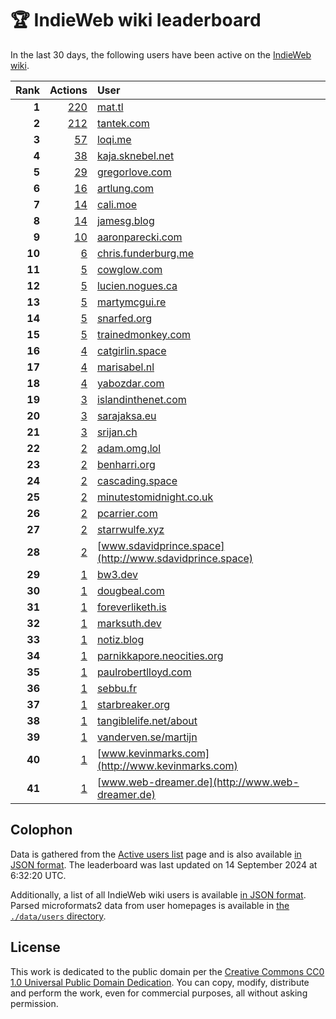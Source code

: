 # 🏆 IndieWeb wiki leaderboard

In the last 30 days, the following users have been active on the [IndieWeb wiki](https://indieweb.org).

| Rank | Actions | User |
|-----:|--------:|:-----|
| **1** | [220](https://indieweb.org/Special:Contributions/Mat.tl) | [mat.tl](http://mat.tl) |
| **2** | [212](https://indieweb.org/Special:Contributions/Tantek.com) | [tantek.com](http://tantek.com) |
| **3** | [57](https://indieweb.org/Special:Contributions/Loqi.me) | [loqi.me](http://loqi.me) |
| **4** | [38](https://indieweb.org/Special:Contributions/Kaja.sknebel.net) | [kaja.sknebel.net](http://kaja.sknebel.net) |
| **5** | [29](https://indieweb.org/Special:Contributions/Gregorlove.com) | [gregorlove.com](http://gregorlove.com) |
| **6** | [16](https://indieweb.org/Special:Contributions/Artlung.com) | [artlung.com](http://artlung.com) |
| **7** | [14](https://indieweb.org/Special:Contributions/Cali.moe) | [cali.moe](http://cali.moe) |
| **8** | [14](https://indieweb.org/Special:Contributions/Jamesg.blog) | [jamesg.blog](http://jamesg.blog) |
| **9** | [10](https://indieweb.org/Special:Contributions/Aaronparecki.com) | [aaronparecki.com](http://aaronparecki.com) |
| **10** | [6](https://indieweb.org/Special:Contributions/Chris.funderburg.me) | [chris.funderburg.me](http://chris.funderburg.me) |
| **11** | [5](https://indieweb.org/Special:Contributions/Cowglow.com) | [cowglow.com](http://cowglow.com) |
| **12** | [5](https://indieweb.org/Special:Contributions/Lucien.nogues.ca) | [lucien.nogues.ca](http://lucien.nogues.ca) |
| **13** | [5](https://indieweb.org/Special:Contributions/Martymcgui.re) | [martymcgui.re](http://martymcgui.re) |
| **14** | [5](https://indieweb.org/Special:Contributions/Snarfed.org) | [snarfed.org](http://snarfed.org) |
| **15** | [5](https://indieweb.org/Special:Contributions/Trainedmonkey.com) | [trainedmonkey.com](http://trainedmonkey.com) |
| **16** | [4](https://indieweb.org/Special:Contributions/Catgirlin.space) | [catgirlin.space](http://catgirlin.space) |
| **17** | [4](https://indieweb.org/Special:Contributions/Marisabel.nl) | [marisabel.nl](http://marisabel.nl) |
| **18** | [4](https://indieweb.org/Special:Contributions/Yabozdar.com) | [yabozdar.com](http://yabozdar.com) |
| **19** | [3](https://indieweb.org/Special:Contributions/Islandinthenet.com) | [islandinthenet.com](http://islandinthenet.com) |
| **20** | [3](https://indieweb.org/Special:Contributions/Sarajaksa.eu) | [sarajaksa.eu](http://sarajaksa.eu) |
| **21** | [3](https://indieweb.org/Special:Contributions/Srijan.ch) | [srijan.ch](http://srijan.ch) |
| **22** | [2](https://indieweb.org/Special:Contributions/Adam.omg.lol) | [adam.omg.lol](http://adam.omg.lol) |
| **23** | [2](https://indieweb.org/Special:Contributions/Benharri.org) | [benharri.org](http://benharri.org) |
| **24** | [2](https://indieweb.org/Special:Contributions/Cascading.space) | [cascading.space](http://cascading.space) |
| **25** | [2](https://indieweb.org/Special:Contributions/Minutestomidnight.co.uk) | [minutestomidnight.co.uk](http://minutestomidnight.co.uk) |
| **26** | [2](https://indieweb.org/Special:Contributions/Pcarrier.com) | [pcarrier.com](http://pcarrier.com) |
| **27** | [2](https://indieweb.org/Special:Contributions/Starrwulfe.xyz) | [starrwulfe.xyz](http://starrwulfe.xyz) |
| **28** | [2](https://indieweb.org/Special:Contributions/Www.sdavidprince.space) | [www.sdavidprince.space](http://www.sdavidprince.space) |
| **29** | [1](https://indieweb.org/Special:Contributions/Bw3.dev) | [bw3.dev](http://bw3.dev) |
| **30** | [1](https://indieweb.org/Special:Contributions/Dougbeal.com) | [dougbeal.com](http://dougbeal.com) |
| **31** | [1](https://indieweb.org/Special:Contributions/Foreverliketh.is) | [foreverliketh.is](http://foreverliketh.is) |
| **32** | [1](https://indieweb.org/Special:Contributions/Marksuth.dev) | [marksuth.dev](http://marksuth.dev) |
| **33** | [1](https://indieweb.org/Special:Contributions/Notiz.blog) | [notiz.blog](http://notiz.blog) |
| **34** | [1](https://indieweb.org/Special:Contributions/Parnikkapore.neocities.org) | [parnikkapore.neocities.org](http://parnikkapore.neocities.org) |
| **35** | [1](https://indieweb.org/Special:Contributions/Paulrobertlloyd.com) | [paulrobertlloyd.com](http://paulrobertlloyd.com) |
| **36** | [1](https://indieweb.org/Special:Contributions/Sebbu.fr) | [sebbu.fr](http://sebbu.fr) |
| **37** | [1](https://indieweb.org/Special:Contributions/Starbreaker.org) | [starbreaker.org](http://starbreaker.org) |
| **38** | [1](https://indieweb.org/Special:Contributions/Tangiblelife.net_about) | [tangiblelife.net/about](http://tangiblelife.net/about) |
| **39** | [1](https://indieweb.org/Special:Contributions/Vanderven.se_martijn) | [vanderven.se/martijn](http://vanderven.se/martijn) |
| **40** | [1](https://indieweb.org/Special:Contributions/Www.kevinmarks.com) | [www.kevinmarks.com](http://www.kevinmarks.com) |
| **41** | [1](https://indieweb.org/Special:Contributions/Www.web-dreamer.de) | [www.web-dreamer.de](http://www.web-dreamer.de) |


## Colophon

Data is gathered from the [Active users list](https://indieweb.org/Special:ActiveUsers) page and is also available [in JSON format](https://github.com/jgarber623/indieweb-wiki-leaderboard/blob/main/data/leaderboard.json). The leaderboard was last updated on 14 September 2024 at 6:32:20 UTC.

Additionally, a list of all IndieWeb wiki users is available [in JSON format](https://github.com/jgarber623/indieweb-wiki-leaderboard/blob/main/data/users.json). Parsed microformats2 data from user homepages is available in [the `./data/users` directory](https://github.com/jgarber623/indieweb-wiki-leaderboard/blob/main/data/users).

## License

This work is dedicated to the public domain per the [Creative Commons CC0 1.0 Universal Public Domain Dedication](https://creativecommons.org/publicdomain/zero/1.0/). You can copy, modify, distribute and perform the work, even for commercial purposes, all without asking permission.
